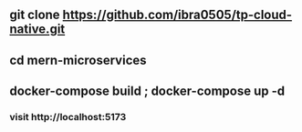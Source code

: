## git clone https://github.com/ibra0505/tp-cloud-native.git
## cd mern-microservices
##  docker-compose build ; docker-compose up -d 

### visit http://localhost:5173
